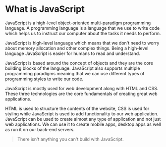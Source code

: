 # What is JavaScript

JavaScript is a high-level object-oriented multi-paradigm programming language. A programming language is a language that we use to write code which helps us to instruct our computer about the tasks it needs to perform.

JavaScript is high-level language which means that we don't need to worry about memory allocation and other complex things. Being a high-level language JavaScript is easier for humans to read and understand.

JavaScript is based around the concept of objects and they are the core building blocks of the language. JavaScript also supports multiple programming paradigms meaning that we can use different types of programming styles to write our code.

JavaScript is mostly used for web development along with HTML and CSS. These three technologies are the core fundamentals of creating great web applications.

HTML is used to structure the contents of the website, CSS is used for styling while JavaScript is used to add functionality to our web application. JavaScript can be used to create almost any type of application and not just web applications. We can use it to create mobile apps, desktop apps as well as run it on our back-end servers.

> There isn't anything you can't build with JavaScript.
